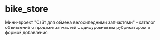 # bike_store

Мини-проект "Сайт для обмена велосипедными запчастями" - каталог объявлений о продаже запчастей с одноуровневым рубрикатором и формой добавления

